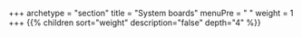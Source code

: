 +++
archetype = "section"
title = "System boards"
menuPre = "<i class='fas fa-microchip'></i> "
weight = 1
+++
{{% children sort="weight" description="false" depth="4" %}}
